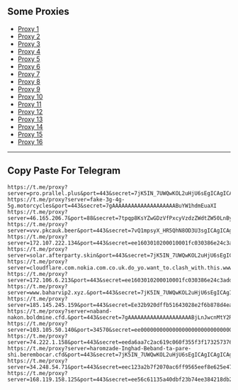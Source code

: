 Some Proxies
---
- [Proxy 1](https://t.me/proxy?server=pro.prallel.plus&port=443&secret=7jK5IN_7UWQwKOL2uHjU6sEgICAgICAgICAgICAgICA)
- [Proxy 2](https://t.me/proxy?server=fake-3g-4g-5g.motorcycles&port=443&secret=7gAAAAAAAAAAAAAAAAAAAABuYW1hdmEuaXI)
- [Proxy 3](https://t.me/proxy?server=46.165.206.7&port=88&secret=7tpqp8KsYZwGDzVfPxcyVzdzZWdtZW50LnByb2QuYmlkci5pbw)
- [Proxy 4](https://t.me/proxy?server=vvv.pkcauk.beer&port=443&secret=7vQ1mpsyX_HR5QhN8OD3U3sgICAgICAgICAgICAgICA)
- [Proxy 5](https://t.me/proxy?server=172.107.222.134&port=443&secret=ee1603010200010001fc030386e24c3add2068616a6920)
- [Proxy 6](https://t.me/proxy?server=solar.afterparty.skin&port=443&secret=7jK5IN_7UWQwKOL2uHjU6sEgICAgICAgICAgICAgICA)
- [Proxy 7](https://t.me/proxy?server=cloudflare.com.nokia.com.co.uk.do_yo.want_to.clash_with.this.www.microsoft.com.there_is_no.place_like.localhost.www.bing.com.count_with_me.cyou.com.now_sudo.rm_rf.ddns.net.we_are_here.again_to_fight.everyone.i_am.the_internet.special_wayi.monaserver.cfd.&port=443&secret=7jK5IN_7UWQwKOL2uHjU6sEgICAgICAgICAgICAgICA)
- [Proxy 8](https://t.me/proxy?server=172.106.6.213&port=443&secret=ee1603010200010001fc030386e24c3add2068616a6920)
- [Proxy 9](https://t.me/proxy?server=www.baharvip2.xyz.&port=443&secret=7jK5IN_7UWQwKOL2uHjU6sEgICAgICAgICAgICAgICA)
- [Proxy 10](https://t.me/proxy?server=185.145.245.159&port=443&secret=Ee32b920dffb51643028e2f6b878d4eac16d61696c2e676f6f6c652e746f6b686d65)
- [Proxy 11](https://t.me/proxy?server=naband-nakon.boldmine.cfd.&port=443&secret=7gAAAAAAAAAAAAAAAAAAAABjLnJwcnMtY2RuLmNvbQ)
- [Proxy 12](https://t.me/proxy?server=103.105.50.140&port=34570&secret=ee000000000000000000000000000000006d79736f6e2e64756f6c696e676f2e636f6d)
- [Proxy 13](https://t.me/proxy?server=74.222.1.158&port=443&secret=eeda6aa7c2ac619c060f355f3f1732573764756f6c696e676f2e636f6d)
- [Proxy 14](https://t.me/proxy?server=haromzade-Inghad-Beband-ta-pare-shi.berembocar.cfd&port=443&secret=7jK5IN_7UWQwKOL2uHjU6sEgICAgICAgICAgICAgICAg)
- [Proxy 15](https://t.me/proxy?server=34.248.54.71&port=443&secret=eec123a2b7f2070ac6ff9565eef8e625e47777772e6d6f6e657275696c2e636f2e756b)
- [Proxy 16](https://t.me/proxy?server=168.119.158.125&port=443&secret=ee56c61135a40dbf23b74ee384218db26a5b756b2e73706f7274732e7961686f6f2e636f6d5d)
---
Copy Paste For Telegram
---
```
https://t.me/proxy?server=pro.prallel.plus&port=443&secret=7jK5IN_7UWQwKOL2uHjU6sEgICAgICAgICAgICAgICA
https://t.me/proxy?server=fake-3g-4g-5g.motorcycles&port=443&secret=7gAAAAAAAAAAAAAAAAAAAABuYW1hdmEuaXI
https://t.me/proxy?server=46.165.206.7&port=88&secret=7tpqp8KsYZwGDzVfPxcyVzdzZWdtZW50LnByb2QuYmlkci5pbw
https://t.me/proxy?server=vvv.pkcauk.beer&port=443&secret=7vQ1mpsyX_HR5QhN8OD3U3sgICAgICAgICAgICAgICA
https://t.me/proxy?server=172.107.222.134&port=443&secret=ee1603010200010001fc030386e24c3add2068616a6920
https://t.me/proxy?server=solar.afterparty.skin&port=443&secret=7jK5IN_7UWQwKOL2uHjU6sEgICAgICAgICAgICAgICA
https://t.me/proxy?server=cloudflare.com.nokia.com.co.uk.do_yo.want_to.clash_with.this.www.microsoft.com.there_is_no.place_like.localhost.www.bing.com.count_with_me.cyou.com.now_sudo.rm_rf.ddns.net.we_are_here.again_to_fight.everyone.i_am.the_internet.special_wayi.monaserver.cfd.&port=443&secret=7jK5IN_7UWQwKOL2uHjU6sEgICAgICAgICAgICAgICA
https://t.me/proxy?server=172.106.6.213&port=443&secret=ee1603010200010001fc030386e24c3add2068616a6920
https://t.me/proxy?server=www.baharvip2.xyz.&port=443&secret=7jK5IN_7UWQwKOL2uHjU6sEgICAgICAgICAgICAgICA
https://t.me/proxy?server=185.145.245.159&port=443&secret=Ee32b920dffb51643028e2f6b878d4eac16d61696c2e676f6f6c652e746f6b686d65
https://t.me/proxy?server=naband-nakon.boldmine.cfd.&port=443&secret=7gAAAAAAAAAAAAAAAAAAAABjLnJwcnMtY2RuLmNvbQ
https://t.me/proxy?server=103.105.50.140&port=34570&secret=ee000000000000000000000000000000006d79736f6e2e64756f6c696e676f2e636f6d
https://t.me/proxy?server=74.222.1.158&port=443&secret=eeda6aa7c2ac619c060f355f3f1732573764756f6c696e676f2e636f6d
https://t.me/proxy?server=haromzade-Inghad-Beband-ta-pare-shi.berembocar.cfd&port=443&secret=7jK5IN_7UWQwKOL2uHjU6sEgICAgICAgICAgICAgICAg
https://t.me/proxy?server=34.248.54.71&port=443&secret=eec123a2b7f2070ac6ff9565eef8e625e47777772e6d6f6e657275696c2e636f2e756b
https://t.me/proxy?server=168.119.158.125&port=443&secret=ee56c61135a40dbf23b74ee384218db26a5b756b2e73706f7274732e7961686f6f2e636f6d5d
```